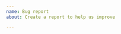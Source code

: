```yaml
---
name: Bug report
about: Create a report to help us improve

---
```


<!-- What version are you using? -->

<!-- What kind of bug is it -->

<!-- Describe your bug in brief -->
